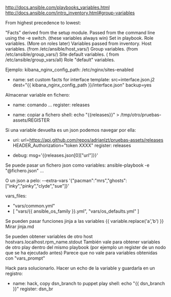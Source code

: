 http://docs.ansible.com/playbooks_variables.html
http://docs.ansible.com/intro_inventory.html#group-variables

From highest precedence to lowest:

"Facts" derived from the setup module.
Passed from the command line using the -e switch. (these variables always win)
Set in playbook.
Role variables. (More on roles later)
Variables passed from inventory.
Host variables. (from /etc/ansible/host_vars/<HOSTNAME>)
Group variables. (from /etc/ansible/group_vars/<GROUPNAME>)
Site default variables. ( from /etc/ansible/group_vars/all)
Role "default" variables.

Ejemplo:
kibana_nginx_config_path: /etc/nginx/sites-enabled

- name: set custom facts for interface
  template: src=interface.json.j2 dest="{{ kibana_nginx_config_path }}/interface.json" backup=yes


Almacenar variable en fichero:
  - name: comando
    ...
    register: releases

  - name: copiar a fichero
    shell: echo "{{releases}}" > /tmp/otro/pruebas-assets/REGISTER


Si una variable devuelta es un json podemos navegar por ella:
  - uri: url=https://api.github.com/repos/adrianlzt/pruebas-assets/releases
         HEADER_Authorization="token XXXX"
    register: releases

  - debug: msg='{{releases.json[0]["url"]}}'


Se puede pasar un fichero json como variables:
ansible-playbook -e "@fichero.json" ...

O un json a pelo:
--extra-vars '{"pacman":"mrs","ghosts":["inky","pinky","clyde","sue"]}'


vars_files:
 - "vars/common.yml"
 - [ "vars/{{ ansible_os_family }}.yml", "vars/os_defaults.yml" ]
	  


Se pueden pasar funciones jinja a las variables
{{ variable.replace('a','b') }}
Mirar jinja.md


Se pueden obtener variables de otro host
hostvars.localhost.rpm_name.stdout
También vale para obtener variables de otro play dentro del mismo playbook (por ejemplo un register de un nodo que se ha ejecutado antes)
Parece que no vale para variables obtenidas con "vars_prompt"

Hack para solucionarlo. Hacer un echo de la variable y guardarla en un registro:
- name: hack, copy dsn_branch to puppet play
  shell: echo "{{ dsn_branch }}"
  register: dsn_br
